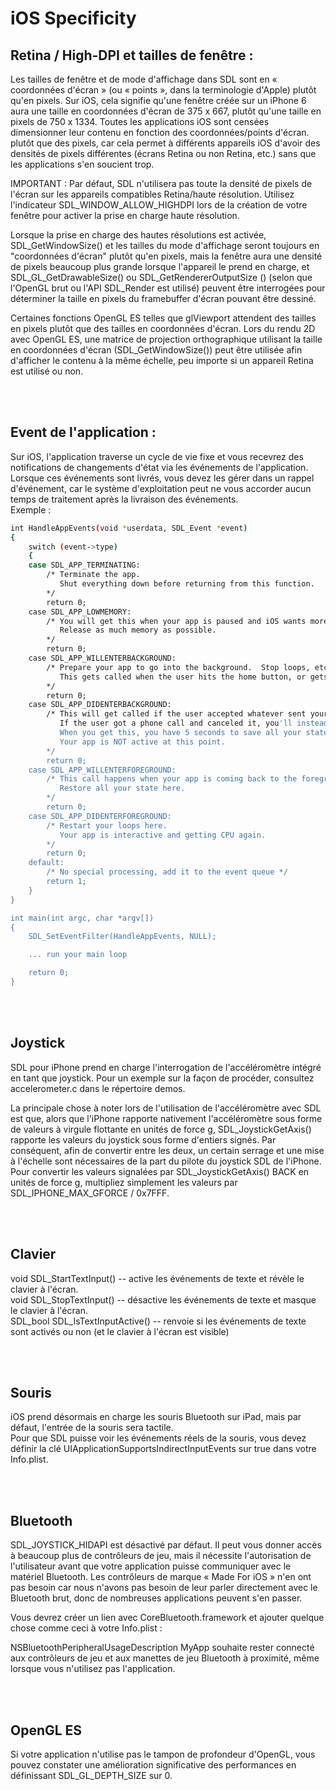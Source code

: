 # iOS Specificity

## Retina / High-DPI et tailles de fenêtre :
Les tailles de fenêtre et de mode d'affichage dans SDL sont en « coordonnées d'écran » (ou « points », dans la terminologie d'Apple) plutôt qu'en pixels. Sur iOS, cela signifie qu'une fenêtre créée sur un iPhone 6 aura une taille en coordonnées d'écran de 375 x 667, plutôt qu'une taille en pixels de 750 x 1334. Toutes les applications iOS sont censées dimensionner leur contenu en fonction des coordonnées/points d'écran. plutôt que des pixels, car cela permet à différents appareils iOS d'avoir des densités de pixels différentes (écrans Retina ou non Retina, etc.) sans que les applications s'en soucient trop. <br />

IMPORTANT : Par défaut, SDL n'utilisera pas toute la densité de pixels de l'écran sur les appareils compatibles Retina/haute résolution. Utilisez l'indicateur SDL_WINDOW_ALLOW_HIGHDPI lors de la création de votre fenêtre pour activer la prise en charge haute résolution. <br />

Lorsque la prise en charge des hautes résolutions est activée, SDL_GetWindowSize() et les tailles du mode d'affichage seront toujours en "coordonnées d'écran" plutôt qu'en pixels, mais la fenêtre aura une densité de pixels beaucoup plus grande lorsque l'appareil le prend en charge, et SDL_GL_GetDrawableSize() ou SDL_GetRendererOutputSize () (selon que l'OpenGL brut ou l'API SDL_Render est utilisé) peuvent être interrogées pour déterminer la taille en pixels du framebuffer d'écran pouvant être dessiné. <br />

Certaines fonctions OpenGL ES telles que glViewport attendent des tailles en pixels plutôt que des tailles en coordonnées d'écran. Lors du rendu 2D avec OpenGL ES, une matrice de projection orthographique utilisant la taille en coordonnées d'écran (SDL_GetWindowSize()) peut être utilisée afin d'afficher le contenu à la même échelle, peu importe si un appareil Retina est utilisé ou non.

<br /><br />


## Event de l'application :
Sur iOS, l'application traverse un cycle de vie fixe et vous recevrez des notifications de changements d'état via les événements de l'application. Lorsque ces événements sont livrés, vous devez les gérer dans un rappel d'événement, car le système d'exploitation peut ne vous accorder aucun temps de traitement après la livraison des événements. <br />
Exemple :
```bash
int HandleAppEvents(void *userdata, SDL_Event *event)
{
    switch (event->type)
    {
    case SDL_APP_TERMINATING:
        /* Terminate the app.
           Shut everything down before returning from this function.
        */
        return 0;
    case SDL_APP_LOWMEMORY:
        /* You will get this when your app is paused and iOS wants more memory.
           Release as much memory as possible.
        */
        return 0;
    case SDL_APP_WILLENTERBACKGROUND:
        /* Prepare your app to go into the background.  Stop loops, etc.
           This gets called when the user hits the home button, or gets a call.
        */
        return 0;
    case SDL_APP_DIDENTERBACKGROUND:
        /* This will get called if the user accepted whatever sent your app to the background.
           If the user got a phone call and canceled it, you'll instead get an SDL_APP_DIDENTERFOREGROUND event and restart your loops.
           When you get this, you have 5 seconds to save all your state or the app will be terminated.
           Your app is NOT active at this point.
        */
        return 0;
    case SDL_APP_WILLENTERFOREGROUND:
        /* This call happens when your app is coming back to the foreground.
           Restore all your state here.
        */
        return 0;
    case SDL_APP_DIDENTERFOREGROUND:
        /* Restart your loops here.
           Your app is interactive and getting CPU again.
        */
        return 0;
    default:
        /* No special processing, add it to the event queue */
        return 1;
    }
}

int main(int argc, char *argv[])
{
    SDL_SetEventFilter(HandleAppEvents, NULL);

    ... run your main loop

    return 0;
}
```

<br /><br />


## Joystick
SDL pour iPhone prend en charge l'interrogation de l'accéléromètre intégré en tant que joystick. Pour un exemple sur la façon de procéder, consultez accelerometer.c dans le répertoire demos.

La principale chose à noter lors de l'utilisation de l'accéléromètre avec SDL est que, alors que l'iPhone rapporte nativement l'accéléromètre sous forme de valeurs à virgule flottante en unités de force g, SDL_JoystickGetAxis() rapporte les valeurs du joystick sous forme d'entiers signés. Par conséquent, afin de convertir entre les deux, un certain serrage et une mise à l'échelle sont nécessaires de la part du pilote du joystick SDL de l'iPhone. Pour convertir les valeurs signalées par SDL_JoystickGetAxis() BACK en unités de force g, multipliez simplement les valeurs par SDL_IPHONE_MAX_GFORCE / 0x7FFF.

<br /><br />


## Clavier
void SDL_StartTextInput() -- active les événements de texte et révèle le clavier à l'écran. <br />
void SDL_StopTextInput() -- désactive les événements de texte et masque le clavier à l'écran. <br />
SDL_bool SDL_IsTextInputActive() -- renvoie si les événements de texte sont activés ou non (et le clavier à l'écran est visible)

<br /><br />


## Souris
iOS prend désormais en charge les souris Bluetooth sur iPad, mais par défaut, l'entrée de la souris sera tactile. <br />
Pour que SDL puisse voir les événements réels de la souris, vous devez définir la clé UIApplicationSupportsIndirectInputEvents sur true dans votre Info.plist.

<br /><br />


## Bluetooth
SDL_JOYSTICK_HIDAPI est désactivé par défaut. Il peut vous donner accès à beaucoup plus de contrôleurs de jeu, mais il nécessite l'autorisation de l'utilisateur avant que votre application puisse communiquer avec le matériel Bluetooth. Les contrôleurs de marque « Made For iOS » n'en ont pas besoin car nous n'avons pas besoin de leur parler directement avec le Bluetooth brut, donc de nombreuses applications peuvent s'en passer. <br />

Vous devrez créer un lien avec CoreBluetooth.framework et ajouter quelque chose comme ceci à votre Info.plist : <br />

NSBluetoothPeripheralUsageDescription MyApp souhaite rester connecté aux contrôleurs de jeu et aux manettes de jeu Bluetooth à proximité, même lorsque vous n'utilisez pas l'application.

<br /><br />


## OpenGL ES
Si votre application n'utilise pas le tampon de profondeur d'OpenGL, vous pouvez constater une amélioration significative des performances en définissant SDL_GL_DEPTH_SIZE sur 0.